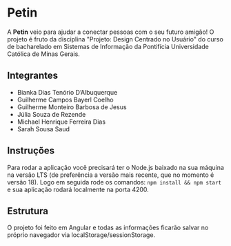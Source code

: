 # Petin


A **Petin** veio para ajudar a conectar pessoas com o seu futuro amigão! O projeto é fruto da disciplina "Projeto: Design Centrado no Usuário" do curso de bacharelado em Sistemas de Informação da Pontifícia Universidade Católica de Minas Gerais.

## Integrantes

- Bianka Dias Tenório D’Albuquerque
- Guilherme Campos Bayerl Coelho
- Guilherme Monteiro Barbosa de Jesus
- Júlia Souza de Rezende
- Michael Henrique Ferreira Dias
- Sarah Sousa Saud


## Instruções
Para rodar a aplicação você precisará ter o Node.js baixado na sua máquina na versão LTS (de preferência a versão mais recente, que no momento é versão 18). Logo em seguida rode os comandos: ```npm install && npm start``` e sua aplicação rodará localmente na porta 4200.

## Estrutura
O projeto foi feito em Angular e todas as informações ficarão salvar no próprio navegador via localStorage/sessionStorage.
